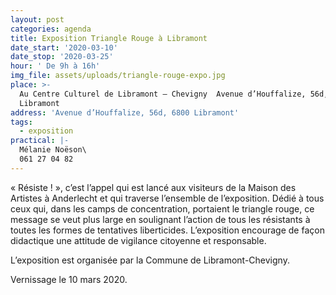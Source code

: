 ```yaml
---
layout: post
categories: agenda
title: Exposition Triangle Rouge à Libramont
date_start: '2020-03-10'
date_stop: '2020-03-25'
hour: ' De 9h à 16h'
img_file: assets/uploads/triangle-rouge-expo.jpg
place: >-
  Au Centre Culturel de Libramont – Chevigny  Avenue d’Houffalize, 56d, 6800
  Libramont
address: 'Avenue d’Houffalize, 56d, 6800 Libramont'
tags:
  - exposition
practical: |-
  Mélanie Noëson\
  061 27 04 82
---
```

« Résiste ! », c’est l’appel qui est lancé aux visiteurs de la Maison des Artistes à Anderlecht et qui traverse l’ensemble de l’exposition. Dédié à tous ceux qui, dans les camps de concentration, portaient le triangle rouge, ce message se veut plus large en soulignant l’action de tous les résistants à toutes les formes de tentatives liberticides. L’exposition encourage de façon didactique une attitude de vigilance citoyenne et responsable.

L’exposition est organisée par la Commune de Libramont-Chevigny.

Vernissage le 10 mars 2020.
